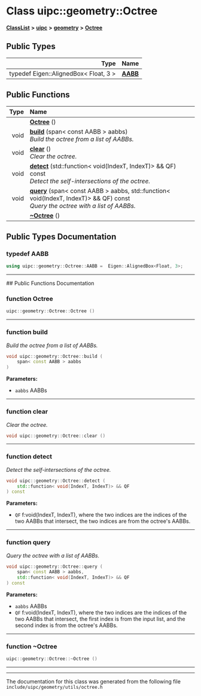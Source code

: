 

# Class uipc::geometry::Octree



[**ClassList**](annotated.md) **>** [**uipc**](namespaceuipc.md) **>** [**geometry**](namespaceuipc_1_1geometry.md) **>** [**Octree**](classuipc_1_1geometry_1_1_octree.md)






















## Public Types

| Type | Name |
| ---: | :--- |
| typedef Eigen::AlignedBox&lt; Float, 3 &gt; | [**AABB**](#typedef-aabb)  <br> |




















## Public Functions

| Type | Name |
| ---: | :--- |
|   | [**Octree**](#function-octree) () <br> |
|  void | [**build**](#function-build) (span&lt; const AABB &gt; aabbs) <br>_Build the octree from a list of AABBs._  |
|  void | [**clear**](#function-clear) () <br>_Clear the octree._  |
|  void | [**detect**](#function-detect) (std::function&lt; void(IndexT, IndexT)&gt; && QF) const<br>_Detect the self-intersections of the octree._  |
|  void | [**query**](#function-query) (span&lt; const AABB &gt; aabbs, std::function&lt; void(IndexT, IndexT)&gt; && QF) const<br>_Query the octree with a list of AABBs._  |
|   | [**~Octree**](#function-octree) () <br> |




























## Public Types Documentation




### typedef AABB 

```C++
using uipc::geometry::Octree::AABB =  Eigen::AlignedBox<Float, 3>;
```




<hr>
## Public Functions Documentation




### function Octree 

```C++
uipc::geometry::Octree::Octree () 
```




<hr>



### function build 

_Build the octree from a list of AABBs._ 
```C++
void uipc::geometry::Octree::build (
    span< const AABB > aabbs
) 
```





**Parameters:**


* `aabbs` AABBs 




        

<hr>



### function clear 

_Clear the octree._ 
```C++
void uipc::geometry::Octree::clear () 
```




<hr>



### function detect 

_Detect the self-intersections of the octree._ 
```C++
void uipc::geometry::Octree::detect (
    std::function< void(IndexT, IndexT)> && QF
) const
```





**Parameters:**


* `QF` f:void(IndexT, IndexT), where the two indices are the indices of the two AABBs that intersect, the two indices are from the octree's AABBs. 




        

<hr>



### function query 

_Query the octree with a list of AABBs._ 
```C++
void uipc::geometry::Octree::query (
    span< const AABB > aabbs,
    std::function< void(IndexT, IndexT)> && QF
) const
```





**Parameters:**


* `aabbs` AABBs 
* `QF` f:void(IndexT, IndexT), where the two indices are the indices of the two AABBs that intersect, the first index is from the input list, and the second index is from the octree's AABBs. 




        

<hr>



### function ~Octree 

```C++
uipc::geometry::Octree::~Octree () 
```




<hr>

------------------------------
The documentation for this class was generated from the following file `include/uipc/geometry/utils/octree.h`

